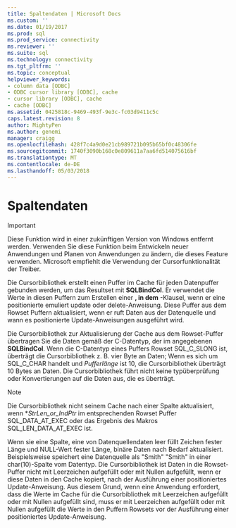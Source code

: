 ```yaml
---
title: Spaltendaten | Microsoft Docs
ms.custom: ''
ms.date: 01/19/2017
ms.prod: sql
ms.prod_service: connectivity
ms.reviewer: ''
ms.suite: sql
ms.technology: connectivity
ms.tgt_pltfrm: ''
ms.topic: conceptual
helpviewer_keywords:
- column data [ODBC]
- ODBC cursor library [ODBC], cache
- cursor library [ODBC], cache
- cache [ODBC]
ms.assetid: 0425818c-9469-493f-9e3c-fc03d9411c5c
caps.latest.revision: 8
author: MightyPen
ms.author: genemi
manager: craigg
ms.openlocfilehash: 428f7c4a9d0e21cb989721b095b65bf0c48306fe
ms.sourcegitcommit: 1740f3090b168c0e809611a7aa6fd514075616bf
ms.translationtype: MT
ms.contentlocale: de-DE
ms.lasthandoff: 05/03/2018
---
```

# <a name="column-data"></a>Spaltendaten
> [!IMPORTANT]  
>  Diese Funktion wird in einer zukünftigen Version von Windows entfernt werden. Verwenden Sie diese Funktion beim Entwickeln neuer Anwendungen und Planen von Anwendungen zu ändern, die dieses Feature verwenden. Microsoft empfiehlt die Verwendung der Cursorfunktionalität der Treiber.  
  
 Die Cursorbibliothek erstellt einen Puffer im Cache für jeden Datenpuffer gebunden werden, um das Resultset mit **SQLBindCol**. Er verwendet die Werte in diesen Puffern zum Erstellen einer **, in dem** -Klausel, wenn er eine positionierte emuliert update oder delete-Anweisung. Diese Puffer aus dem Rowset Puffern aktualisiert, wenn er ruft Daten aus der Datenquelle und wann es positionierte Update-Anweisungen ausgeführt wird.  
  
 Die Cursorbibliothek zur Aktualisierung der Cache aus dem Rowset-Puffer übertragen Sie die Daten gemäß der C-Datentyp, der im angegebenen **SQLBindCol**. Wenn die C-Datentyp eines Puffers Rowset SQL_C_SLONG ist, überträgt die Cursorbibliothek z. B. vier Byte an Daten; Wenn es sich um SQL_C_CHAR handelt und *Pufferlänge* ist 10, die Cursorbibliothek überträgt 10 Bytes an Daten. Die Cursorbibliothek führt nicht keine typüberprüfung oder Konvertierungen auf die Daten aus, die es überträgt.  
  
> [!NOTE]  
>  Die Cursorbibliothek nicht seinem Cache nach einer Spalte aktualisiert, wenn **StrLen_or_IndPtr* im entsprechenden Rowset Puffer SQL_DATA_AT_EXEC oder das Ergebnis des Makros SQL_LEN_DATA_AT_EXEC ist.  
  
 Wenn sie eine Spalte, eine von Datenquellendaten leer füllt Zeichen fester Länge und NULL-Wert fester Länge, binäre Daten nach Bedarf aktualisiert. Beispielsweise speichert eine Datenquelle als "Smith" "Smith" in einer char(10)-Spalte vom Datentyp. Die Cursorbibliothek ist Daten in die Rowset-Puffer nicht mit Leerzeichen aufgefüllt oder mit Nullen aufgefüllt, wenn er diese Daten in den Cache kopiert, nach der Ausführung einer positioniertes Update-Anweisung. Aus diesem Grund, wenn eine Anwendung erfordert, dass die Werte im Cache für die Cursorbibliothek mit Leerzeichen aufgefüllt oder mit Nullen aufgefüllt sind, muss er mit Leerzeichen aufgefüllt oder mit Nullen aufgefüllt die Werte in den Puffern Rowsets vor der Ausführung einer positioniertes Update-Anweisung.
